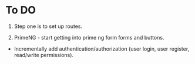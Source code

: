 # To DO

1. Step one is to set up routes.

2. PrimeNG - start getting into prime ng form forms and buttons.

- Incrementally add authentication/authorization (user login, user register, read/write permissions).
